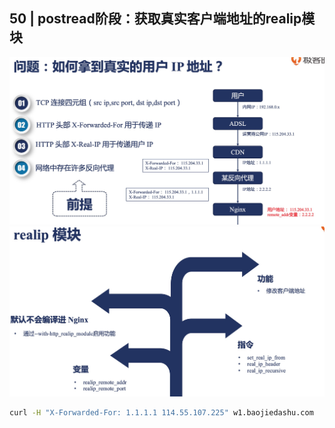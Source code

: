 ## 50 | postread阶段：获取真实客户端地址的realip模块

<img src="50-01.jpg" />

<img src="./50.jpg" />

```bash
curl -H "X-Forwarded-For: 1.1.1.1 114.55.107.225" w1.baojiedashu.com
```